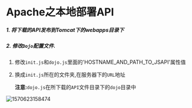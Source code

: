 # Apache之本地部署API

##### 1. 将下载的API发布到Tomcat下的webapps目录下

##### 2. 修改`Dojo`配置文件.

1. 修改`init.js`和`dojo.js`里面的'HOSTNAME_AND_PATH_TO_JSAPI'属性值

2. 换成`init.js`所在的文件夹,在服务器下的`URL`地址

   **注意:**`dojo.js`在所下载的`API`文件目录下的`dojo`目录中

![1570623158474](D:\总结\img\1570623158474.png)